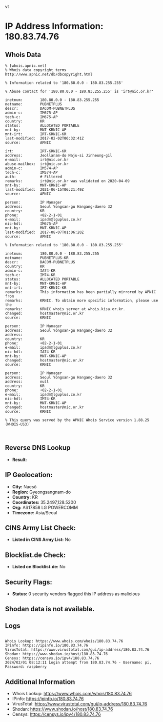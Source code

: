 vt
# IP Address Information: 180.83.74.76

## Whois Data
```
% [whois.apnic.net]
% Whois data copyright terms    http://www.apnic.net/db/dbcopyright.html

% Information related to '180.80.0.0 - 180.83.255.255'

% Abuse contact for '180.80.0.0 - 180.83.255.255' is 'irt@nic.or.kr'

inetnum:        180.80.0.0 - 180.83.255.255
netname:        PUBNETPLUS
descr:          DACOM-PUBNETPLUS
admin-c:        IM675-AP
tech-c:         IM675-AP
country:        KR
status:         ALLOCATED PORTABLE
mnt-by:         MNT-KRNIC-AP
mnt-irt:        IRT-KRNIC-KR
last-modified:  2017-02-02T06:32:41Z
source:         APNIC

irt:            IRT-KRNIC-KR
address:        Jeollanam-do Naju-si Jinheung-gil
e-mail:         irt@nic.or.kr
abuse-mailbox:  irt@nic.or.kr
admin-c:        IM574-AP
tech-c:         IM574-AP
auth:           # Filtered
remarks:        irt@nic.or.kr was validated on 2020-04-09
mnt-by:         MNT-KRNIC-AP
last-modified:  2021-06-15T06:21:49Z
source:         APNIC

person:         IP Manager
address:        Seoul Yongsan-gu Hangang-daero 32
country:        KR
phone:          +82-2-1-01
e-mail:         ipadm@lguplus.co.kr
nic-hdl:        IM675-AP
mnt-by:         MNT-KRNIC-AP
last-modified:  2017-08-07T01:06:20Z
source:         APNIC

% Information related to '180.80.0.0 - 180.83.255.255'

inetnum:        180.80.0.0 - 180.83.255.255
netname:        PUBNETPLUS-KR
descr:          DACOM-PUBNETPLUS
country:        KR
admin-c:        IA74-KR
tech-c:         IM74-KR
status:         ALLOCATED PORTABLE
mnt-by:         MNT-KRNIC-AP
mnt-irt:        IRT-KRNIC-KR
remarks:        This information has been partially mirrored by APNIC from
remarks:        KRNIC. To obtain more specific information, please use the
remarks:        KRNIC whois server at whois.kisa.or.kr.
changed:        hostmaster@nic.or.kr
source:         KRNIC

person:         IP Manager
address:        Seoul Yongsan-gu Hangang-daero 32
address:
country:        KR
phone:          +82-2-1-01
e-mail:         ipadm@lguplus.co.kr
nic-hdl:        IA74-KR
mnt-by:         MNT-KRNIC-AP
changed:        hostmaster@nic.or.kr
source:         KRNIC

person:         IP Manager
address:        Seoul Yongsan-gu Hangang-daero 32
address:        null
country:        KR
phone:          +82-2-1-01
e-mail:         ipadm@lguplus.co.kr
nic-hdl:        IM74-KR
mnt-by:         MNT-KRNIC-AP
changed:        hostmaster@nic.or.kr
source:         KRNIC

% This query was served by the APNIC Whois Service version 1.88.25 (WHOIS-US3)



```
## Reverse DNS Lookup
- **Result:** 

## IP Geolocation:
- **City:** Naesŏ
- **Region:** Gyeongsangnam-do
- **Country:** KR
- **Coordinates:** 35.2497,128.5200
- **Org:** AS17858 LG POWERCOMM
- **Timezone:** Asia/Seoul

## CINS Army List Check:
- **Listed in CINS Army List:** 
No

## Blocklist.de Check:
- **Listed on Blocklist.de:** 
No

## Security Flags:
- **Status:** 0 security vendors flagged this IP address as malicious

## Shodan data is not available.

## Logs
```

Whois Lookup: https://www.whois.com/whois/180.83.74.76
IPinfo: https://ipinfo.io/180.83.74.76
VirusTotal: https://www.virustotal.com/gui/ip-address/180.83.74.76
Shodan: https://www.shodan.io/host/180.83.74.76
Censys: https://censys.io/ipv4/180.83.74.76
2024/02/01 08:12:11 Login attempt from 180.83.74.76 - Username: pi, Password: raspberry

```
## Additional Information
- Whois Lookup: https://www.whois.com/whois/180.83.74.76
- IPinfo: https://ipinfo.io/180.83.74.76
- VirusTotal: https://www.virustotal.com/gui/ip-address/180.83.74.76
- Shodan: https://www.shodan.io/host/180.83.74.76
- Censys: https://censys.io/ipv4/180.83.74.76

